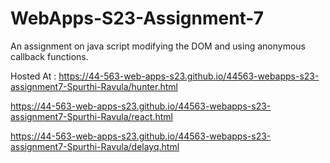 # WebApps-S23-Assignment-7
An assignment on java script modifying the DOM and using anonymous callback functions. <br>

Hosted At : https://44-563-web-apps-s23.github.io/44563-webapps-s23-assignment7-Spurthi-Ravula/hunter.html

https://44-563-web-apps-s23.github.io/44563-webapps-s23-assignment7-Spurthi-Ravula/react.html

https://44-563-web-apps-s23.github.io/44563-webapps-s23-assignment7-Spurthi-Ravula/delayq.html

